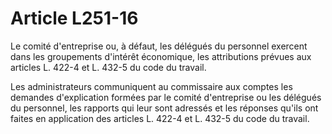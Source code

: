# Article L251-16

Le comité d'entreprise ou, à défaut, les délégués du personnel exercent dans les groupements d'intérêt économique, les attributions prévues aux articles L. 422-4 et L. 432-5 du code du travail.

Les administrateurs communiquent au commissaire aux comptes les demandes d'explication formées par le comité d'entreprise ou les délégués du personnel, les rapports qui leur sont adressés et les réponses qu'ils ont faites en application des articles L. 422-4 et L. 432-5 du code du travail.
